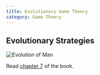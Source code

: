```yaml
---
title: Evolutionary Game Theory
category: Game Theory
---
```


## Evolutionary Strategies

![Evolution of Man][evolution]

Read [chapter 7][chapter7] of the book.

[evolution]: /images/evolution.png
[chapter7]: https://www.cs.cornell.edu/home/kleinber/networks-book/networks-book-ch07.pdf